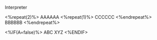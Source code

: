 Interpreter


<%repeat(2)%>
AAAAAA
<%repeat(1)%>
CCCCCC
<%endrepeat%>
BBBBBB
<%endrepeat%>



<%IF(A=false)%>
ABC
XYZ
<%ENDIF>
